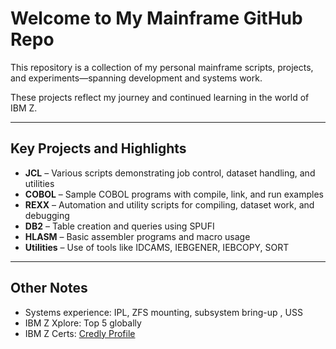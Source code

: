 # Welcome to My Mainframe GitHub Repo

This repository is a collection of my personal mainframe scripts, projects, and experiments—spanning development and systems work.

These projects reflect my journey and continued learning in the world of IBM Z.

---

##  Key Projects and Highlights

- **JCL** – Various scripts demonstrating job control, dataset handling, and utilities  
- **COBOL** – Sample COBOL programs with compile, link, and run examples  
- **REXX** – Automation and utility scripts for compiling, dataset work, and debugging  
- **DB2** – Table creation and queries using SPUFI  
- **HLASM** – Basic assembler programs and macro usage  
- **Utilities** – Use of tools like IDCAMS, IEBGENER, IEBCOPY, SORT

---

## Other Notes

- Systems experience: IPL, ZFS mounting, subsystem bring-up , USS
- IBM Z Xplore: Top 5 globally  
- IBM Z Certs: [Credly Profile](https://www.credly.com/users/jxcsys001)
